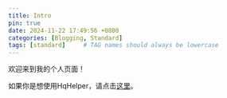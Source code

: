```yaml
---
title: Intro
pin: true
date: 2024-11-22 17:49:56 +0800
categories: [Blogging, Standard]
tags: [standard]     # TAG names should always be lowercase
---
```


欢迎来到我的个人页面！

如果你是想使用HqHelper，请点击[这里](./hqhelper-dawntrail)。
